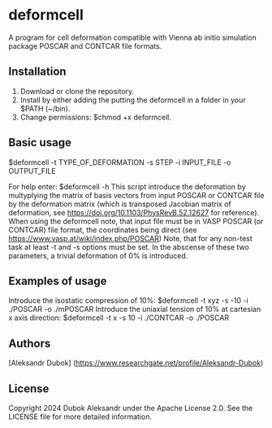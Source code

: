 deformcell
========

A program for cell deformation compatible with Vienna ab initio simulation package POSCAR and CONTCAR file formats.

Installation
------------

1. Download or clone the repository.
2. Install by either adding the putting the deformcell in a folder in your $PATH (~/bin).
3. Change permissions: $chmod +x deformcell.

Basic usage
-----------

$deformcell -t TYPE_OF_DEFORMATION -s STEP -i INPUT_FILE -o OUTPUT_FILE

For help enter: $deformcell -h
This script introduce the deformation by multyplying the matrix of basis vectors from input POSCAR or CONTCAR file by the deformation matrix (which is transposed Jacobian matrix 
of deformation, see https://doi.org/10.1103/PhysRevB.52.12627 for reference).
When using the deformcell note, that input file must be in VASP POSCAR (or CONTCAR) file format, the coordinates being direct (see https://www.vasp.at/wiki/index.php/POSCAR)
Note, that for any non-test task at least -t and -s options must be set. In the abscense of these two parameters, a trivial deformation of 0% is introduced.
  
Examples of usage
-----------

Introduce the isostatic compression of 10%: $deformcell -t xyz -s -10 -i ./POSCAR -o ./mPOSCAR
Introduce the uniaxial tension of 10% at cartesian x axis direction: $deformcell -t x -s 10 -i ./CONTCAR -o ./POSCAR 

Authors
-------

[Aleksandr Dubok] (https://www.researchgate.net/profile/Aleksandr-Dubok)

License
---------------------

Copyright 2024 Dubok Aleksandr under the Apache License 2.0. See the LICENSE file for more detailed information.